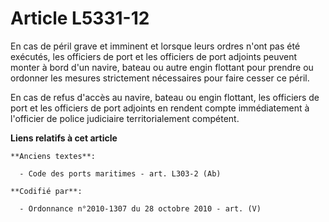 # Article L5331-12

En cas de péril grave et imminent et lorsque leurs ordres n'ont pas été exécutés, les officiers de port et les officiers de
port adjoints peuvent monter à bord d'un navire, bateau ou autre engin flottant pour prendre ou ordonner les mesures
strictement nécessaires pour faire cesser ce péril.

En cas de refus d'accès au navire, bateau ou engin flottant, les officiers de port et les officiers de port adjoints en
rendent compte immédiatement à l'officier de police judiciaire territorialement compétent.

**Liens relatifs à cet article**

	**Anciens textes**:

	  - Code des ports maritimes - art. L303-2 (Ab)

	**Codifié par**:

	  - Ordonnance n°2010-1307 du 28 octobre 2010 - art. (V)
